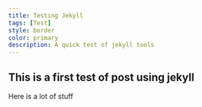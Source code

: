 ```yaml
---
title: Testing Jekyll
tags: [Test]
style: border
color: primary
description: A quick test of jekyll tools
---
```


## This is a first test of post using jekyll

Here is a lot of stuff
